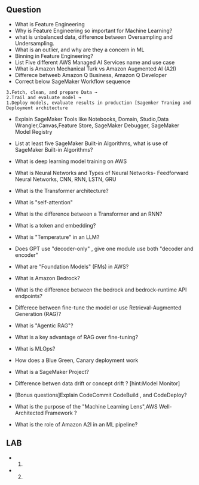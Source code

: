 ## Question
- What is Feature Engineering
- Why is Feature Engineering so important for Machine Learning?
- what is unbalanced data, difference between Oversampling and Undersampling.
- What is an outlier, and why are they a concern in ML
- Binning in Feature Engineering?
- List Five different AWS Managed AI Services name and use case 
- What is Amazon Mechanical Turk vs Amazon Augmented AI (A2I)
- Differece betweeb Amazon Q Business, Amazon Q Developer
- Correct below SageMaker Workflow sequence 
```
3.Fetch, clean, and prepare Data →
2.Trail and evaluate model →
1.Deploy models, evaluate results in production [Sagemker Traning and Deployment architecture
```
- Explain SageMaker Tools like Notebooks, Domain, Studio,Data Wrangler,Canvas,Feature Store, SageMaker Debugger, SageMaker Model Registry
- List at least five SageMaker Built-in Algorithms, what is use of SageMaker Built-in Algorithms?


- What is deep learning model training on AWS
- What is  Neural Networks and Types of Neural Networks- Feedforward Neural Networks, CNN, RNN, LSTN, GRU


- What is the Transformer architecture?
- What is "self-attention"
- What is the difference between a Transformer and an RNN?
- What is a token and embedding?
- What is "Temperature" in an LLM?
- Does GPT use "decoder-only" , give one module use both "decoder and encoder"
- What are "Foundation Models" (FMs) in AWS?
- What is Amazon Bedrock?
- What is the difference between the bedrock and bedrock-runtime API endpoints?
- Differece between fine-tune the model or use Retrieval-Augmented Generation (RAG)?
- What is "Agentic RAG"?
- What is a key advantage of RAG over fine-tuning?

- What is MLOps?
- How does a Blue Green, Canary deployment work
- What is a SageMaker Project?
- Difference betwen data drift or concept drift ? [hint:Model Monitor]
- [Bonus questions]Explain CodeCommit CodeBuild , and CodeDeploy?
- What is the purpose of the "Machine Learning Lens",AWS Well-Architected Framework ?
- What is the role of Amazon A2I in an ML pipeline? 

## LAB
- 1.
- 2.

